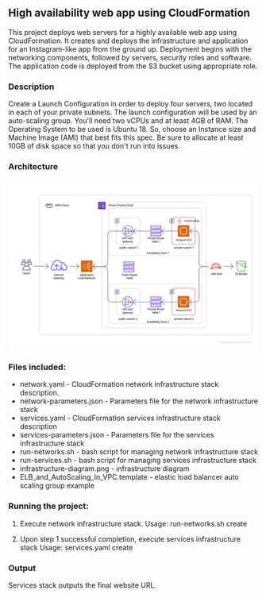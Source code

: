## High availability web app using CloudFormation

This project deploys web servers for a highly available web app using CloudFormation.
It creates and deploys the infrastructure and application for an Instagram-like app
from the ground up. Deployment begins with the networking components, followed by servers,
security roles and software. The application code is deployed from the S3 bucket using appropriate role.

### Description
Create a Launch Configuration in order to deploy four servers, two located in each of
your private subnets. The launch configuration will be used by an auto-scaling group. You'll need two vCPUs and at least 4GB of RAM. The Operating System to be used is Ubuntu 18. So, choose an Instance size and Machine Image (AMI) that best fits this spec. Be sure to allocate at least 10GB of disk space so that you don't run into issues.

### Architecture
![Architecture](./infrastructure-diagram.png)

### Files included:

- network.yaml - CloudFormation network infrastructure stack description.
- network-parameters.json - Parameters file for the network infrastructure stack
- services.yaml - CloudFormation services infrastructure stack description
- services-parameters.json - Parameters file for the services infrastructure stack
- run-networks.sh - bash script for managing network infrastructure stack
- run-services.sh - bash script for managing services infrastructure stack
- infrastructure-diagram.png - infrastructure diagram
- ELB_and_AutoScaling_In_VPC.template - elastic load balancer auto scaling group example

### Running the project:

1. Execute network infrastructure stack.
  Usage: run-networks.sh create

2. Upon step 1 successful completion, execute services infrastructure stack
  Usage: services.yaml create

### Output
Services stack outputs the final website URL.
